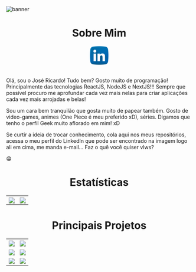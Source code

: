 <img alt="banner" src="./assets/Ricardo Oliveira.gif">

<h1 align="center">Sobre Mim</h1>

<div align="center">
   <a style="text-align: center;" href="https://www.linkedin.com/in/ricardo-oliveira-1307/" target="_blank">
      <img src="./assets/linkedin.png" width=50 height=50 />
   </a> 
</div>

<br />

Olá, sou o José Ricardo! Tudo bem?
Gosto muito de programação! Principalmente das tecnologias ReactJS, NodeJS e NextJS!!! Sempre que possível procuro me aprofundar cada vez mais nelas para criar aplicações cada vez mais arrojadas e belas!

Sou um cara bem tranquilão que gosta muito de papear também. Gosto de video-games, animes (One Piece é meu preferido xD), séries. Digamos que tenho o perfil Geek muito aflorado em mim! xD

Se curtir a ideia de trocar conhecimento, cola aqui nos meus repositórios, acessa o meu perfil do LinkedIn que pode ser encontrado na imagem logo ali em cima, me manda e-mail... Faz o quê você quiser vlws?

:grin:

<h1 align="center">Estatísticas</h1>


<table>
   <tr>
     <td><img width="500px" align="center" src="https://github-readme-stats.vercel.app/api?username=RicardoOliveiraFilho&show_icons=true" /></td>
     <td><img width="410px" align="center" src="https://github-readme-stats.vercel.app/api/top-langs/?username=RicardoOliveiraFilho&layout=compact" /></td>
   </tr> 
</table>

<h1 align="center">Principais Projetos</h1>

<table>
  <tr>
    <td>
      <a href="https://github.com/RicardoOliveiraFilho/todo-app">
        <img align="center" src="https://github-readme-stats.vercel.app/api/pin/?username=RicardoOliveiraFilho&show_owner=true&repo=todo-app" />
      </a>
    </td>
     <td>
      <a href="https://github.com/RicardoOliveiraFilho/ignite-timer">
        <img align="center" src="https://github-readme-stats.vercel.app/api/pin/?username=RicardoOliveiraFilho&show_owner=true&repo=ignite-timer" />
      </a>
    </td>
  </tr>
  <tr>
     <td>
      <a href="https://github.com/RicardoOliveiraFilho/coffee-delivery">
        <img align="center" src="https://github-readme-stats.vercel.app/api/pin/?username=RicardoOliveiraFilho&show_owner=true&repo=coffee-delivery" />
      </a>
    </td>
    <td>
      <a href="https://github.com/RicardoOliveiraFilho/dt-money_v2">
        <img align="center" src="https://github-readme-stats.vercel.app/api/pin/?username=RicardoOliveiraFilho&show_owner=true&repo=dt-money_v2" />
      </a>
    </td>
  </tr>
  <tr>
   <td>
       <a href="https://github.com/RicardoOliveiraFilho/github-blog">
        <img align="center" src="https://github-readme-stats.vercel.app/api/pin/?username=RicardoOliveiraFilho&show_owner=true&repo=github-blog" />
     </a>
    </td>
   <td>
      <a href="https://github.com/RicardoOliveiraFilho/NLW06-letmeask.git">
        <img align="center" src="https://github-readme-stats.vercel.app/api/pin/?username=RicardoOliveiraFilho&show_owner=true&repo=NLW06-letmeask" />
     </a>
    </td>
  </tr>
</table>
